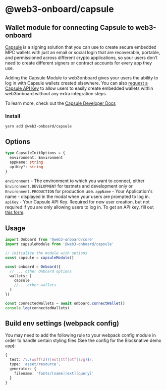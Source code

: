 # @web3-onboard/capsule

## Wallet module for connecting Capsule to web3-onboard

[Capsule](https://usecapsule.com/) is a signing solution that you can use to create secure embedded MPC wallets with just an email or social login that are recoverable, portable, and permissioned across different crypto applications, so your users don't need to create different signers or contract accounts for every app they use.

Adding the Capsule Module to web3onboard gives your users the ability to log in with Capsule wallets created elsewhere. You can also [request a Capsule API Key](https://form.typeform.com/to/hLaJeYJW) to allow users to easily create embedded wallets within web3onboard without any extra integration steps.

To learn more, check out the [Capsule Developer Docs](https://docs.usecapsule.com/)

### Install

`yarn add @web3-onboard/capsule`

## Options

```typescript
type CapsuleInitOptions = {
  environment: Environment
  appName: string
  apiKey?: string
}
```

`environment` - The environment to which you want to connect, either `Environment.DEVELOPMENT` for testnets and development only or `Environment.PRODUCTION` for production use.
`appName` - Your Application's name - displayed in the modal when your users are prompted to log in.
`apiKey` - Your Capsule API Key. Required for new user creation, but not required if you are only allowing users to log in. To get an API key, fill out [this form](https://form.typeform.com/to/hLaJeYJW).

## Usage

```typescript
import Onboard from '@web3-onboard/core'
import capsuleModule from '@web3-onboard/capsule'

// initialize the module with options
const capsule = capsuleModule()

const onboard = Onboard({
  // ... other Onboard options
  wallets: [
    capsule
    //... other wallets
  ]
})

const connectedWallets = await onboard.connectWallet()
console.log(connectedWallets)
```

## Build env settings (webpack config)

You may need to add the following rule to your webpack config module
in order to handle certain styling files (See the config for the
Blocknative demo app):

```typescript
{
  test: /\.(woff(2)?|eot|ttf|otf|svg)$/,
  type: 'asset/resource',
  generator: {
    filename: 'fonts/[name][ext][query]'
  }
}
```
